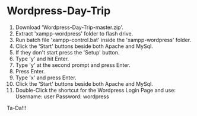 Wordpress-Day-Trip
=================

1. Download 'Wordpress-Day-Trip-master.zip'.
2. Extract 'xampp-wordpress' folder to flash drive.
3. Run batch file 'xampp-control.bat' inside the 'xampp-wordpress' folder.
4. Click the 'Start' buttons beside both Apache and MySql.
5. If they don't start press the 'Setup' button.
6. Type 'y' and hit Enter.
7. Type 'y' at the second prompt and press Enter.
8. Press Enter.
9. Type 'x' and press Enter.
10. Click the 'Start' buttons beside both Apache and MySql.
11. Double-Click the shortcut for the Wordpress Login Page and use:
    Username: user
    Password: wordpress

Ta-Da!!!
